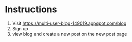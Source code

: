# Instructions

 1. Visit https://multi-user-blog-149019.appspot.com/blog
 2. Sign up
 3. view blog and create a new post on the new post page
 